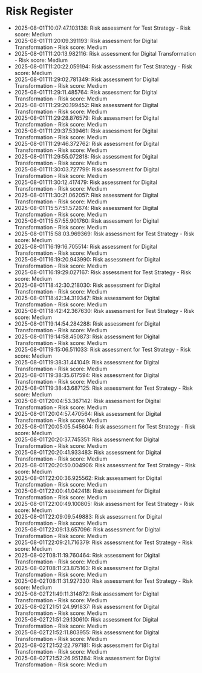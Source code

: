 # Risk Register

- 2025-08-01T10:07:47.103138: Risk assessment for Test Strategy - Risk score: Medium
- 2025-08-01T11:20:09.391193: Risk assessment for Digital Transformation - Risk score: Medium
- 2025-08-01T11:20:13.982116: Risk assessment for Digital Transformation - Risk score: Medium
- 2025-08-01T11:20:22.059194: Risk assessment for Test Strategy - Risk score: Medium
- 2025-08-01T11:29:02.781349: Risk assessment for Digital Transformation - Risk score: Medium
- 2025-08-01T11:29:11.485764: Risk assessment for Digital Transformation - Risk score: Medium
- 2025-08-01T11:29:20.199452: Risk assessment for Digital Transformation - Risk score: Medium
- 2025-08-01T11:29:28.876579: Risk assessment for Digital Transformation - Risk score: Medium
- 2025-08-01T11:29:37.539461: Risk assessment for Digital Transformation - Risk score: Medium
- 2025-08-01T11:29:46.372762: Risk assessment for Digital Transformation - Risk score: Medium
- 2025-08-01T11:29:55.072818: Risk assessment for Digital Transformation - Risk score: Medium
- 2025-08-01T11:30:03.727799: Risk assessment for Digital Transformation - Risk score: Medium
- 2025-08-01T11:30:12.417479: Risk assessment for Digital Transformation - Risk score: Medium
- 2025-08-01T11:30:21.062057: Risk assessment for Digital Transformation - Risk score: Medium
- 2025-08-01T15:57:51.572674: Risk assessment for Digital Transformation - Risk score: Medium
- 2025-08-01T15:57:55.901760: Risk assessment for Digital Transformation - Risk score: Medium
- 2025-08-01T15:58:03.969369: Risk assessment for Test Strategy - Risk score: Medium
- 2025-08-01T16:19:16.705514: Risk assessment for Digital Transformation - Risk score: Medium
- 2025-08-01T16:19:20.943990: Risk assessment for Digital Transformation - Risk score: Medium
- 2025-08-01T16:19:29.027167: Risk assessment for Test Strategy - Risk score: Medium
- 2025-08-01T18:42:30.218030: Risk assessment for Digital Transformation - Risk score: Medium
- 2025-08-01T18:42:34.319347: Risk assessment for Digital Transformation - Risk score: Medium
- 2025-08-01T18:42:42.367630: Risk assessment for Test Strategy - Risk score: Medium
- 2025-08-01T19:14:54.284288: Risk assessment for Digital Transformation - Risk score: Medium
- 2025-08-01T19:14:58.450873: Risk assessment for Digital Transformation - Risk score: Medium
- 2025-08-01T19:15:06.511033: Risk assessment for Test Strategy - Risk score: Medium
- 2025-08-01T19:38:31.441049: Risk assessment for Digital Transformation - Risk score: Medium
- 2025-08-01T19:38:35.617594: Risk assessment for Digital Transformation - Risk score: Medium
- 2025-08-01T19:38:43.687125: Risk assessment for Test Strategy - Risk score: Medium
- 2025-08-01T20:04:53.367142: Risk assessment for Digital Transformation - Risk score: Medium
- 2025-08-01T20:04:57.470564: Risk assessment for Digital Transformation - Risk score: Medium
- 2025-08-01T20:05:05.545604: Risk assessment for Test Strategy - Risk score: Medium
- 2025-08-01T20:20:37.745351: Risk assessment for Digital Transformation - Risk score: Medium
- 2025-08-01T20:20:41.933483: Risk assessment for Digital Transformation - Risk score: Medium
- 2025-08-01T20:20:50.004906: Risk assessment for Test Strategy - Risk score: Medium
- 2025-08-01T22:00:36.925562: Risk assessment for Digital Transformation - Risk score: Medium
- 2025-08-01T22:00:41.042418: Risk assessment for Digital Transformation - Risk score: Medium
- 2025-08-01T22:00:49.100805: Risk assessment for Test Strategy - Risk score: Medium
- 2025-08-01T22:09:09.549883: Risk assessment for Digital Transformation - Risk score: Medium
- 2025-08-01T22:09:13.657096: Risk assessment for Digital Transformation - Risk score: Medium
- 2025-08-01T22:09:21.716379: Risk assessment for Test Strategy - Risk score: Medium
- 2025-08-02T08:11:19.760464: Risk assessment for Digital Transformation - Risk score: Medium
- 2025-08-02T08:11:23.875163: Risk assessment for Digital Transformation - Risk score: Medium
- 2025-08-02T08:11:31.927330: Risk assessment for Test Strategy - Risk score: Medium
- 2025-08-02T21:49:11.314872: Risk assessment for Digital Transformation - Risk score: Medium
- 2025-08-02T21:51:24.991837: Risk assessment for Digital Transformation - Risk score: Medium
- 2025-08-02T21:51:29.130610: Risk assessment for Digital Transformation - Risk score: Medium
- 2025-08-02T21:52:11.803955: Risk assessment for Digital Transformation - Risk score: Medium
- 2025-08-02T21:52:22.797181: Risk assessment for Digital Transformation - Risk score: Medium
- 2025-08-02T21:52:26.951284: Risk assessment for Digital Transformation - Risk score: Medium
